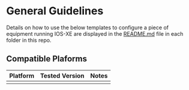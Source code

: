 # General Guidelines

Details on how to use the below templates to configure a piece of equipment running IOS-XE are displayed in the [README.md](README.md) file in each folder in this repo.

## Compatible Plaforms

| Platform   | Tested Version | Notes                              |
|------------|----------------|------------------------------------|
|            |                |                                    |
